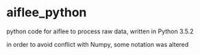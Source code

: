 # aiflee_python
python code for aiflee to process raw data, written in Python 3.5.2


in order to avoid conflict with Numpy, some notation was altered
